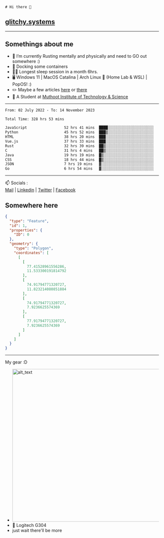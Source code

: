 ```
# Hi there 👋
```
## [glitchy.systems](https://glitchy.systems)
---

## Somethings about me



- 🌱 I’m currently Rusting mentally and physically and need to GO out somewhere :)
- 🐋 Docking some containers
- 😶‍🌫️ Longest sleep session in a month 6hrs.
- 🖥️ Windows 11 | MacOS Catalina | Arch Linux 🦩 (Home Lab & WSL) | PopOS! :)
- ✏️ Maybe a few articles [here](https://medium.com/@advaithnarayanan8) or [there](https://medium.com/@advaithnarayanan8)
- 📑 A Student at [Muthoot Institute of Technology & Science](https://mgmits.ac.in/)



---

<!--START_SECTION:waka-->

```txt
From: 02 July 2022 - To: 14 November 2023

Total Time: 328 hrs 53 mins

JavaScript                 52 hrs 41 mins  ████░░░░░░░░░░░░░░░░░░░░░   16.02 %
Python                     45 hrs 52 mins  ███▒░░░░░░░░░░░░░░░░░░░░░   13.95 %
HTML                       38 hrs 20 mins  ███░░░░░░░░░░░░░░░░░░░░░░   11.66 %
Vue.js                     37 hrs 33 mins  ███░░░░░░░░░░░░░░░░░░░░░░   11.42 %
Rust                       32 hrs 39 mins  ██▒░░░░░░░░░░░░░░░░░░░░░░   09.93 %
C                          31 hrs 4 mins   ██▒░░░░░░░░░░░░░░░░░░░░░░   09.45 %
Java                       19 hrs 19 mins  █▒░░░░░░░░░░░░░░░░░░░░░░░   05.87 %
CSS                        18 hrs 44 mins  █▒░░░░░░░░░░░░░░░░░░░░░░░   05.70 %
JSON                       7 hrs 19 mins   ▓░░░░░░░░░░░░░░░░░░░░░░░░   02.23 %
Go                         6 hrs 54 mins   ▓░░░░░░░░░░░░░░░░░░░░░░░░   02.10 %
```

<!--END_SECTION:waka-->

---

📫 Socials :<br>
[Mail](mailto:advaithnarayanan8@gmail.com) | [Linkedin](https://www.linkedin.com/in/advaith-narayanan-a72152214/) | [Twitter](https://twitter.com/advaithnarayan) | [Facebook](https://screenmessage.com/qinq)

## Somewhere here

```geojson
{
  "type": "Feature",
  "id": 1,
  "properties": {
    "ID": 0
  },
  "geometry": {
    "type": "Polygon",
    "coordinates": [
      [
        [
          77.41528961556286,
          11.533300191814792
        ],
        [
          74.91794771320727,
          11.823214080851884
        ],
        [
          74.91794771320727,
          7.9236625574369
        ],
        [
          77.91794771320727,
          7.9236625574369
        ]
      ]
    ]
  }
}
```


--- 
My gear :D

- [<img alt="alt_text" width="500px" src="https://valid.x86.fr/cache/banner/xv24bv-6.png" />](https://valid.x86.fr/xv24bv)
- 🐁 Logitech G304
- just wait there'll be more


